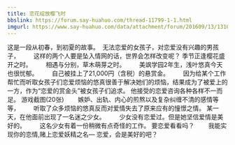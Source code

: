 ```yaml
---
title: 恋花绽放樱飞时
bbslink: https://forum.say-huahuo.com/thread-11799-1-1.html
imgurl: https://www.say-huahuo.com/data/attachment/forum/201609/13/131019m4cruv14y5v3c1d5.jpg
---
```


这是一段从初春，到初夏的故事。  无法恋爱的女孩子，对恋爱没有兴趣的男孩子， 　　这样的两个人要是坠入情网的话，世界会怎样改变呢？ 季节正逢樱花盛开之时。 　　相遇与分别，草木萌芽之时。 　　美飒学园2年生，浅叶悠真今天也很忧郁。 　　自己被挂上了21,000円（含税）的悬赏金。 　　因为给某个工作帮忙而听取女孩子们恋爱烦恼的悠真很善于解决她们的烦恼，结果成为了被爱上的一方，作为“恋爱的赏金头”被女孩子们追求。 他接受的恋爱咨询各种各样不一而足。  游戏截图(20张)   　　嫉妒、出轨、内心的煎熬以及复杂纠缠不清的感情等等， 　　听取了众多烦恼的悠真反而对爱情失去了原来应有的憧憬之情。 某一天，在他面前出现了一名迷之少女。 　　少女没有恋爱过。但是她坚信爱情是美好的。 　　这名少女有着一份稍微有点奇怪的工作。 要恋爱看看吗？ 　　我能实现你的恋情,赌上恋爱妖精之名—   恋爱，会是美好的吧？<!--more-->
